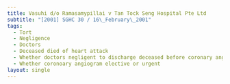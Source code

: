 ```yaml
---
title: Vasuhi d/o Ramasamypillai v Tan Tock Seng Hospital Pte Ltd
subtitle: "[2001] SGHC 30 / 16\_February\_2001"
tags:
  - Tort
  - Negligence
  - Doctors
  - Deceased died of heart attack
  - Whether doctors negligent to discharge deceased before coronary angiogram
  - Whether coronoary angiogram elective or urgent
layout: single
---
```


